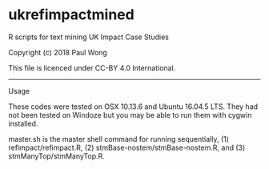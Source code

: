 # ukrefimpactmined
R scripts for text mining UK Impact Case Studies

Copyright (c) 2018 Paul Wong

This file is licenced under CC-BY 4.0 International.

---------------------------------------------------
Usage

These codes were tested on OSX 10.13.6 and Ubuntu 16.04.5 LTS.  They had not been tested on Windoze but you may be able to run them with cygwin installed.

master.sh is the master shell command for running sequentially, (1) refimpact/refimpact.R, (2) stmBase-nostem/stmBase-nostem.R, and (3) stmManyTop/stmManyTop.R.   
